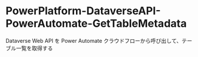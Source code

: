 # PowerPlatform-DataverseAPI-PowerAutomate-GetTableMetadata
 Dataverse Web API を Power Automate クラウドフローから呼び出して、テーブル一覧を取得する
